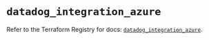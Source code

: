 # `datadog_integration_azure`

Refer to the Terraform Registry for docs: [`datadog_integration_azure`](https://registry.terraform.io/providers/datadog/datadog/3.73.0/docs/resources/integration_azure).
